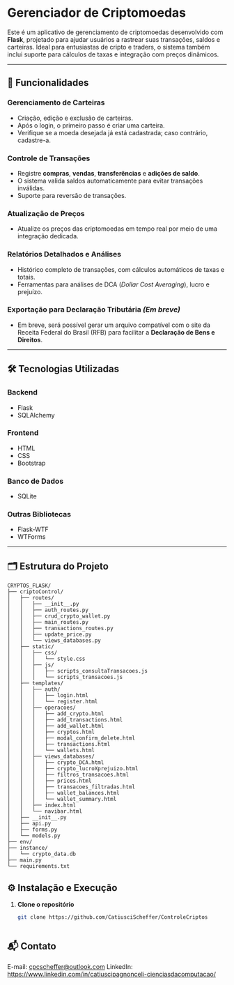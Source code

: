 # **Gerenciador de Criptomoedas**  
Este é um aplicativo de gerenciamento de criptomoedas desenvolvido com **Flask**, projetado para ajudar usuários a rastrear suas transações, saldos e carteiras. Ideal para entusiastas de cripto e traders, o sistema também inclui suporte para cálculos de taxas e integração com preços dinâmicos.  

---

## 🚀 **Funcionalidades**  

### **Gerenciamento de Carteiras**  
- Criação, edição e exclusão de carteiras.  
- Após o login, o primeiro passo é criar uma carteira.  
- Verifique se a moeda desejada já está cadastrada; caso contrário, cadastre-a.  

### **Controle de Transações**  
- Registre **compras**, **vendas**, **transferências** e **adições de saldo**.  
- O sistema valida saldos automaticamente para evitar transações inválidas.  
- Suporte para reversão de transações.  

### **Atualização de Preços**  
- Atualize os preços das criptomoedas em tempo real por meio de uma integração dedicada.  

### **Relatórios Detalhados e Análises**  
- Histórico completo de transações, com cálculos automáticos de taxas e totais.  
- Ferramentas para análises de DCA (*Dollar Cost Averaging*), lucro e prejuízo.  

### **Exportação para Declaração Tributária** *(Em breve)*  
- Em breve, será possível gerar um arquivo compatível com o site da Receita Federal do Brasil (RFB) para facilitar a **Declaração de Bens e Direitos**.  

---

## 🛠️ **Tecnologias Utilizadas**  

### **Backend**  
- Flask  
- SQLAlchemy  

### **Frontend**  
- HTML  
- CSS  
- Bootstrap  

### **Banco de Dados**  
- SQLite  

### **Outras Bibliotecas**  
- Flask-WTF  
- WTForms  

---

## 🗂️ **Estrutura do Projeto**  

```plaintext
CRYPTOS_FLASK/
├── criptoControl/  
│   ├── routes/  
│   │   ├── __init__.py  
│   │   ├── auth_routes.py  
│   │   ├── crud_crypto_wallet.py  
│   │   ├── main_routes.py  
│   │   ├── transactions_routes.py  
│   │   ├── update_price.py  
│   │   └── views_databases.py  
│   ├── static/  
│   │   ├── css/  
│   │   │   └── style.css  
│   │   ├── js/  
│   │   │   ├── scripts_consultaTransacoes.js  
│   │   │   └── scripts_transacoes.js  
│   ├── templates/  
│   │   ├── auth/  
│   │   │   ├── login.html  
│   │   │   └── register.html  
│   │   ├── operacoes/  
│   │   │   ├── add_crypto.html  
│   │   │   ├── add_transactions.html  
│   │   │   ├── add_wallet.html  
│   │   │   ├── cryptos.html  
│   │   │   ├── modal_confirm_delete.html  
│   │   │   ├── transactions.html  
│   │   │   └── wallets.html  
│   │   ├── views_databases/  
│   │   │   ├── crypto_DCA.html  
│   │   │   ├── crypto_lucroXprejuizo.html  
│   │   │   ├── filtros_transacoes.html  
│   │   │   ├── prices.html  
│   │   │   ├── transacoes_filtradas.html  
│   │   │   ├── wallet_balances.html  
│   │   │   └── wallet_summary.html  
│   │   ├── index.html  
│   │   └── navibar.html  
│   ├── __init__.py  
│   ├── api.py  
│   ├── forms.py  
│   └── models.py  
├── env/  
├── instance/  
│   └── crypto_data.db  
├── main.py  
└── requirements.txt  
```
## ⚙️ **Instalação e Execução**  

1. **Clone o repositório**  
   ```bash
   git clone https://github.com/CatiusciScheffer/ControleCriptos
  
## 📬 **Contato**
E-mail: cpcscheffer@outlook.com
LinkedIn: https://www.linkedin.com/in/catiuscipagnonceli-cienciasdacomputacao/
